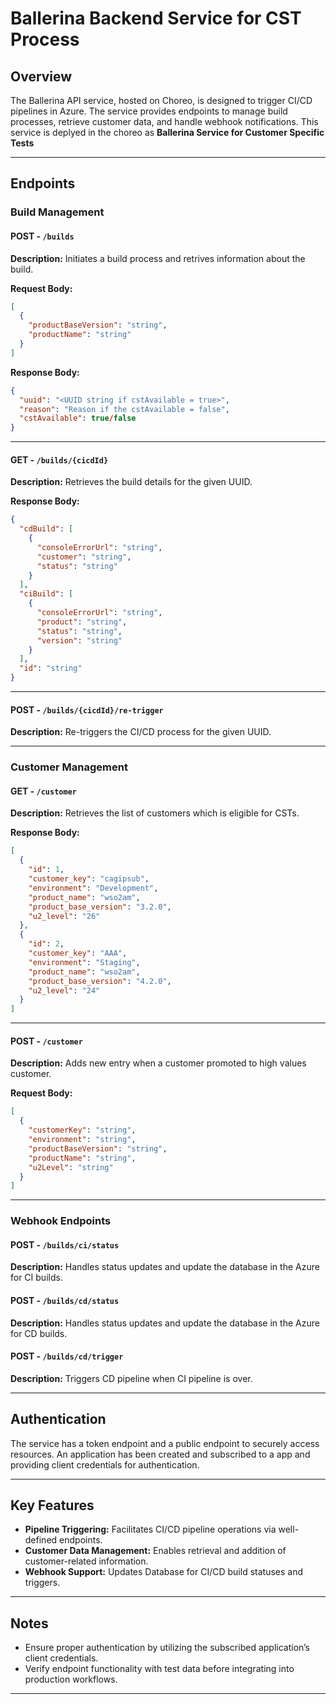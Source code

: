 # Ballerina Backend Service for CST Process

## Overview
The Ballerina API service, hosted on Choreo, is designed to trigger CI/CD pipelines in Azure. The service provides endpoints to manage build processes, retrieve customer data, and handle webhook notifications.
This service is deplyed in the choreo as **Ballerina Service for Customer Specific Tests** 

---

## Endpoints

### **Build Management**

#### **POST - `/builds`**
**Description:** Initiates a build process and retrives information about the build.

**Request Body:**
```json
[
  {
    "productBaseVersion": "string",
    "productName": "string"
  }
]
```

**Response Body:**
```json
{
  "uuid": "<UUID string if cstAvailable = true>",
  "reason": "Reason if the cstAvailable = false",
  "cstAvailable": true/false
}
```

---

#### **GET - `/builds/{cicdId}`**
**Description:** Retrieves the build details for the given UUID.

**Response Body:**
```json
{
  "cdBuild": [
    {
      "consoleErrorUrl": "string",
      "customer": "string",
      "status": "string"
    }
  ],
  "ciBuild": [
    {
      "consoleErrorUrl": "string",
      "product": "string",
      "status": "string",
      "version": "string"
    }
  ],
  "id": "string"
}
```

---

#### **POST - `/builds/{cicdId}/re-trigger`**
**Description:** Re-triggers the CI/CD process for the given UUID.

---

### **Customer Management**

#### **GET - `/customer`**
**Description:** Retrieves the list of customers which is eligible for CSTs.

**Response Body:**
```json
[
  {
    "id": 1,
    "customer_key": "cagipsub",
    "environment": "Development",
    "product_name": "wso2am",
    "product_base_version": "3.2.0",
    "u2_level": "26"
  },
  {
    "id": 2,
    "customer_key": "AAA",
    "environment": "Staging",
    "product_name": "wso2am",
    "product_base_version": "4.2.0",
    "u2_level": "24"
  }
]
```

---

#### **POST - `/customer`**
**Description:** Adds new entry when a customer promoted to high values customer.

**Request Body:**
```json
[
  {
    "customerKey": "string",
    "environment": "string",
    "productBaseVersion": "string",
    "productName": "string",
    "u2Level": "string"
  }
]
```

---

### **Webhook Endpoints**

#### **POST - `/builds/ci/status`**
**Description:** Handles status updates and update the database in the Azure for CI builds.

#### **POST - `/builds/cd/status`**
**Description:** Handles status updates and update the database in the Azure for CD builds.

#### **POST - `/builds/cd/trigger`**
**Description:** Triggers CD pipeline when CI pipeline is over.


---

## Authentication
The service has a token endpoint and a public endpoint to securely access resources. An application has been created and subscribed to a app and providing client credentials for authentication.

---

## Key Features
- **Pipeline Triggering:** Facilitates CI/CD pipeline operations via well-defined endpoints.
- **Customer Data Management:** Enables retrieval and addition of customer-related information.
- **Webhook Support:** Updates Database for CI/CD build statuses and triggers.

---

## Notes
- Ensure proper authentication by utilizing the subscribed application’s client credentials.
- Verify endpoint functionality with test data before integrating into production workflows.

---
